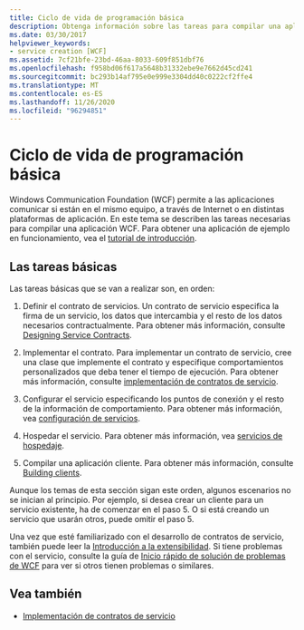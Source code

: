 ```yaml
---
title: Ciclo de vida de programación básica
description: Obtenga información sobre las tareas para compilar una aplicación WCF. WCF permite que las aplicaciones se comuniquen en el mismo equipo, a través de redes o en distintas plataformas de aplicaciones.
ms.date: 03/30/2017
helpviewer_keywords:
- service creation [WCF]
ms.assetid: 7cf21bfe-23bd-46aa-8033-609f851dbf76
ms.openlocfilehash: f958bd06f617a5648b31332ebe9e7662d45cd241
ms.sourcegitcommit: bc293b14af795e0e999e3304dd40c0222cf2ffe4
ms.translationtype: MT
ms.contentlocale: es-ES
ms.lasthandoff: 11/26/2020
ms.locfileid: "96294851"
---
```

# <a name="basic-programming-lifecycle"></a>Ciclo de vida de programación básica

Windows Communication Foundation (WCF) permite a las aplicaciones comunicar si están en el mismo equipo, a través de Internet o en distintas plataformas de aplicación. En este tema se describen las tareas necesarias para compilar una aplicación WCF. Para obtener una aplicación de ejemplo en funcionamiento, vea el [tutorial de introducción](getting-started-tutorial.md).  
  
## <a name="the-basic-tasks"></a>Las tareas básicas  

 Las tareas básicas que se van a realizar son, en orden:  
  
1. Definir el contrato de servicios. Un contrato de servicio especifica la firma de un servicio, los datos que intercambia y el resto de los datos necesarios contractualmente. Para obtener más información, consulte [Designing Service Contracts](designing-service-contracts.md).  
  
2. Implementar el contrato. Para implementar un contrato de servicio, cree una clase que implemente el contrato y especifique comportamientos personalizados que deba tener el tiempo de ejecución. Para obtener más información, consulte [implementación de contratos de servicio](implementing-service-contracts.md).  
  
3. Configurar el servicio especificando los puntos de conexión y el resto de la información de comportamiento. Para obtener más información, vea [configuración de servicios](configuring-services.md).  
  
4. Hospedar el servicio. Para obtener más información, vea [servicios de hospedaje](hosting-services.md).  
  
5. Compilar una aplicación cliente. Para obtener más información, consulte [Building clients](building-clients.md).  
  
 Aunque los temas de esta sección sigan este orden, algunos escenarios no se inician al principio. Por ejemplo, si desea crear un cliente para un servicio existente, ha de comenzar en el paso 5. O si está creando un servicio que usarán otros, puede omitir el paso 5.  
  
 Una vez que esté familiarizado con el desarrollo de contratos de servicio, también puede leer la [Introducción a la extensibilidad](introduction-to-extensibility.md). Si tiene problemas con el servicio, consulte la guía de [Inicio rápido de solución de problemas de WCF](wcf-troubleshooting-quickstart.md) para ver si otros tienen problemas o similares.  
  
## <a name="see-also"></a>Vea también

- [Implementación de contratos de servicio](implementing-service-contracts.md)
